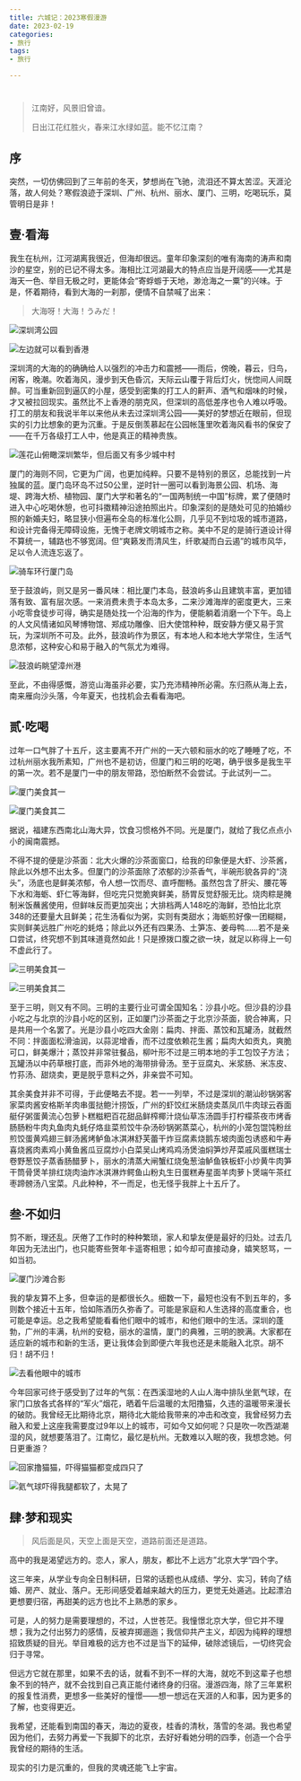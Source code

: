 ```yaml
---
title: 六城记：2023寒假漫游
date: 2023-02-19
categories:
- 旅行
tags:
- 旅行

---
```




# 

> 江南好，风景旧曾谙。
> 
> 
> 日出江花红胜火，春来江水绿如蓝。能不忆江南？
> 

## 序

突然，一切仿佛回到了三年前的冬天，梦想尚在飞驰，流泪还不算太苦涩。天涯沦落，故人何处？寒假浪迹于深圳、广州、杭州、丽水、厦门、三明，吃喝玩乐，莫管明日是非！

## 壹·看海

我生在杭州，江河湖离我很近，但海却很远。童年印象深刻的唯有海南的涛声和南沙的星空，别的已记不得太多。海相比江河湖最大的特点应当是开阔感——尤其是海天一色、举目无极之时，更能体会“寄蜉蝣于天地，渺沧海之一粟”的兴味。于是，怀着期待，看到大海的一刹那，便情不自禁喊了出来：

> 大海呀！大海！うみだ！
> 

![深圳湾公园](https://raw.githubusercontent.com/DF-Master/yidapicbed/main/2023/202302/2023Winter/Untitled.png)

![左边就可以看到香港](https://raw.githubusercontent.com/DF-Master/yidapicbed/main/2023/202302/2023Winter/Untitled%201.png)

深圳湾的大海的的确确给人以强烈的冲击力和震撼——雨后，傍晚，暮云，归鸟，闲客，晚潮。吹着海风，漫步到天色昏沉，天际云山覆于背后灯火，恍惚间人间既醉。可当重新回到逼仄的小屋，感受到密集的打工人的鼾声、酒气和烟味的时候，才又被拉回现实。虽然比不上香港的朋克风，但深圳的高低差序也令人难以呼吸。打工的朋友和我说半年以来他从未去过深圳湾公园——美好的梦想近在眼前，但现实的引力比想象的更为沉重。于是反倒羡慕起在公园帐篷里吹着海风看书的保安了——在千万各级打工人中，他是真正的精神贵族。

![莲花山俯瞰深圳繁华，但后面又有多少城中村](https://raw.githubusercontent.com/DF-Master/yidapicbed/main/2023/202302/2023Winter/Untitled%202.png)

厦门的海则不同，它更为广阔，也更加纯粹。只要不是特别的景区，总能找到一片独属的蓝。厦门岛环岛不过50公里，逆时针一圈可以看到海景公园、机场、海堤、跨海大桥、植物园、厦门大学和著名的“一国两制统一中国”标牌，累了便随时进入中心吃喝休憩，也可抖擞精神沿途拍照出片。印象深刻的是随处可见的拍婚纱照的新婚夫妇，略显狭小但遍布全岛的标准化公厕，几乎见不到垃圾的城市道路，和设计完备得无障碍设施，无愧于老牌文明城市之称。美中不足的是骑行道设计得不算统一，辅路也不够宽阔。但“爽籁发而清风生，纤歌凝而白云遏”的城市风华，足以令人流连忘返了。

![骑车环行厦门岛](https://raw.githubusercontent.com/DF-Master/yidapicbed/main/2023/202302/2023Winter/Untitled%203.png)

至于鼓浪屿，则又是另一番风味：相比厦门本岛，鼓浪屿多山且建筑丰富，更加错落有致、富有层次感。一来消费未贵于本岛太多，二来沙滩海岸的密度更大，三来小吃零食徒步可得，确实是随处找一个沿海的作为，便能躺着消磨一个下午。岛上的人文风情诸如风琴博物馆、郑成功雕像、旧大使馆种种，既安静方便又易于赏玩，为深圳所不可及。此外，鼓浪屿作为景区，有本地人和本地大学常住，生活气息浓郁，这种安心和易于融入的气氛尤为难得。

![鼓浪屿眺望漳州港](https://raw.githubusercontent.com/DF-Master/yidapicbed/main/2023/202302/2023Winter/Untitled%204.png)

至此，不由得感慨，游览山海虽非必要，实乃充沛精神所必需。东归燕从海上去，南来雁向沙头落，今年夏天，也找机会去看看海吧。

## 贰·吃喝

过年一口气胖了十五斤，这主要离不开广州的一天六顿和丽水的吃了睡睡了吃，不过杭州丽水我所素知，广州也不是初访，但厦门和三明的吃喝，确乎很多是我生平的第一次。若不是厦门一中的朋友带路，恐怕断然不会尝试。于此试列一二。

![厦门美食其一](https://raw.githubusercontent.com/DF-Master/yidapicbed/main/2023/202302/2023Winter/Untitled%205.png)

![厦门美食其二](https://raw.githubusercontent.com/DF-Master/yidapicbed/main/2023/202302/2023Winter/Untitled%206.png)

据说，福建东西南北山海大异，饮食习惯格外不同。光是厦门，就给了我亿点点小小的闽南震撼。

不得不提的便是沙茶面：北大火爆的沙茶面窗口，给我的印象便是大虾、沙茶酱，除此以外想不出太多。但厦门的沙茶面除了浓郁的沙茶香气，半碗形貌各异的“浇头”，汤底也是鲜美浓郁，令人想一饮而尽、直呼酣畅。虽然包含了肝尖、腰花等下水和海蛎、虾仁等海鲜，但吃完只觉脆爽鲜美，肠胃反觉舒服无比。烧肉粽是腌制米饭蘸酱使用，但鲜味反而更加突出；大排档两人148吃的海鲜，恐怕比北京348的还要量大且鲜美；花生汤看似为粥，实则有类甜水；海蛎煎好像一团糊糊，实则鲜美远胜广州吃的蚝烙；除此以外还有四果汤、土笋冻、姜母鸭……若不是亲口尝试，终究想不到其味道竟然如此！只是撩拨口腹之欲一块，就足以称得上一句不虚此行了。

![三明美食其一](https://raw.githubusercontent.com/DF-Master/yidapicbed/main/2023/202302/2023Winter/Untitled%207.png)

![三明美食其二](https://raw.githubusercontent.com/DF-Master/yidapicbed/main/2023/202302/2023Winter/Untitled%208.png)

至于三明，则又有不同。三明的主要行业可谓全国知名：沙县小吃。但沙县的沙县小吃之与北京的沙县小吃的区别，正如厦门沙茶面之于北京沙茶面，貌合神离，只是共用一个名罢了。光是沙县小吃四大金刚：扁肉、拌面、蒸饺和瓦罐汤，就截然不同：拌面面松滑油润，以蒜泥增香，而不过度依赖花生酱；扁肉大如贡丸，爽脆可口，鲜美爆汁；蒸饺并非常驻餐品，柳叶形不过是三明本地的手工包饺子方法；瓦罐汤以中药草根打底，而非外地的海带排骨汤。至于豆腐丸、米浆肠、米冻皮、竹荪汤、甜烧卖，更是脱乎意料之外，非亲尝不可知。

其余美食并非不可得，于此便略去不提。若一一列举，不过是深圳的潮汕砂锅粥客家菜肉酱安格斯羊肉串蛋挞鲍汁捞饭，广州的虾饺红米肠烧卖蒸凤爪牛肉球云吞面艇仔粥蛋黄流心包萝卜糕糍粑百花甜品鲜榨椰汁烧仙草冻汤圆手打柠檬茶夜市烤香肠肠粉牛肉丸鱼肉丸蚝仔烙韭菜煎饺牛杂汤砂锅粥蒸菜心，杭州的小笼包馄饨粉丝煎饺蛋黄鸡翅三鲜汤酱烤鲈鱼冰淇淋舒芙蕾干炸豆腐素烧鹅东坡肉面包诱惑和牛寿喜烧酱肉素鸡小黄鱼酱瓜豆腐炒小白菜吴山烤鸡鸡汤煲油焖笋炒芹菜戚风蛋糕瑞士卷野葱饺子蒸香肠醋萝卜，丽水的清蒸大闸蟹红烧兔葱油鲈鱼铁板虾小炒黄牛肉笋干筒骨煲羊排红烧肉油炸冰淇淋炸鳄鱼山粉丸生日蛋糕寿星面羊肉萝卜煲端午茶红枣蹄髈汤八宝菜。凡此种种，不一而足，也无怪乎我胖上十五斤了。

## 叁·不如归

剪不断，理还乱。厌倦了工作时的种种繁琐，家人和挚友便是最好的归处。过去几年因为无法出门，也只能寄些贺年卡遥寄相思；如今却可直接动身，嬉笑怒骂，一如当初。

![厦门沙滩合影](https://raw.githubusercontent.com/DF-Master/yidapicbed/main/2023/202302/2023Winter/Untitled%209.png)

我的挚友算不上多，但幸运的是都很长久。细数一下，最短也没有不到五年的，多则数个接近十五年，恰如陈酒历久弥香了。可能是家庭和人生选择的高度重合，也可能是幸运。总之我希望能看看他们眼中的城市，和他们眼中的生活。深圳的蓬勃，广州的丰满，杭州的安稳，丽水的温情，厦门的典雅，三明的腴满。大家都在适应新的城市和新的生活，更让我体会到即便六年我也还是未能融入北京。胡不归！胡不归！

![去看他眼中的城市](https://raw.githubusercontent.com/DF-Master/yidapicbed/main/2023/202302/2023Winter/Untitled%2010.png)

今年回家可终于感受到了过年的气氛：在西溪湿地的人山人海中排队坐氦气球，在家门口放各式各样的“军火”烟花，晒着午后温暖的太阳撸猫，久违的温暖带来漫长的破防。我曾经无比期待北京，期待北大能给我带来的冲击和改变，我曾经努力去融入和爱上这座我需要度过9年以上的城市，可如今又如何呢？只是吹一吹西湖潮湿的风，就想要落泪了。江南忆，最忆是杭州。无数难以入眠的夜，我想念她。何日更重游？

![回家撸猫猫，吓得猫猫都变成四只了](https://raw.githubusercontent.com/DF-Master/yidapicbed/main/2023/202302/2023Winter/Untitled%2011.png)

![氦气球吓得我腿都软了，太晃了](https://raw.githubusercontent.com/DF-Master/yidapicbed/main/2023/202302/2023Winter/Untitled%2012.png)

## 肆·梦和现实

> 风后面是风，天空上面是天空，道路前面还是道路。
> 

高中的我是渴望远方的。恋人，家人，朋友，都比不上远方”北京大学“四个字。

这三年来，从学业专向全日制科研，日常的话题也从成绩、学分、实习，转向了结婚、房产、就业、落户。无形间感受着越来越大的压力，更觉无处遁逃。比起漂泊更想要归宿，再甜美的远方也比不上熟悉的家乡。

可是，人的努力是需要理想的，不过，人世苍茫。我憧憬北京大学，但它并不理想；我为之付出努力的感情，反被弃掷逦迤；我信仰共产主义，却因为纯粹的理想招致质疑的目光。举目难极的远方也不过是当下的延伸，破除滤镜后，一切终究会归于寻常。

但远方它就在那里，如果不去的话，就看不到不一样的大海，就吃不到这辈子也想象不到的特产，就不会找到自己真正能付诸终身的归宿。漫游四海，除了三年累积的报复性消费，更想多一些美好的憧憬——想一想远在天涯的人和事，因为更多的了解，也变得更近。

我希望，还能看到南国的春天，海边的夏夜，桂香的清秋，落雪的冬湖。我也希望因为他们，去努力再爱一下我脚下的北京，去好好看她分明的四季，创造一个合乎我曾经的期待的生活。

现实的引力是沉重的，但我的灵魂还能飞上宇宙。